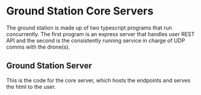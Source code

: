 # Ground Station Core Servers

The ground station is made up of two typescript programs that run concurrently. The first program is an express server that handles user REST API and the second is the consistently running service in charge of UDP comms with the drone(s). 

## Ground Station Server

This is the code for the core server, which hosts the endpoints and serves the html to the user.